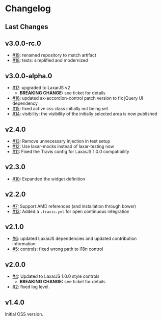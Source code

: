 # Changelog

## Last Changes

## v3.0.0-rc.0

- [#19](https://github.com/LaxarJS/laxar-accordion-widget/issues/19): renamed repository to match artifact
- [#18](https://github.com/LaxarJS/laxar-accordion-widget/issues/18): tests: simplified and modernized


## v3.0.0-alpha.0

- [#17](https://github.com/LaxarJS/laxar-accordion-widget/issues/17): upgraded to LaxarJS v2
    + **BREAKING CHANGE:** see ticket for details
- [#16](https://github.com/LaxarJS/laxar-accordion-widget/issues/16): updated ax-accordion-control patch version to fix jQuery UI dependency
- [#15](https://github.com/LaxarJS/laxar-accordion-widget/issues/15): fixed active css class initially not being set
- [#14](https://github.com/LaxarJS/laxar-accordion-widget/issues/14): visibility: the visibility of the initially selected area is now published


## v2.4.0

- [#13](https://github.com/LaxarJS/laxar-accordion-widget/issues/13): Remove unnecessary injection in test setup
- [#12](https://github.com/LaxarJS/laxar-accordion-widget/issues/12): Use laxar-mocks instead of laxar-testing now
- [#11](https://github.com/LaxarJS/laxar-accordion-widget/issues/11): Fixed the Travis config for LaxarJS 1.0.0 compatibility


## v2.3.0

- [#10](https://github.com/LaxarJS/laxar-accordion-widget/issues/10): Expanded the widget definition


## v2.2.0

- [#7](https://github.com/LaxarJS/laxar-accordion-widget/pull/7): Support AMD references (and installation through bower)
- [#13](https://github.com/LaxarJS/laxar-accordion-widget/issues/13): Added a `.travis.yml` for open continuous integration


## v2.1.0

- [#6](https://github.com/LaxarJS/laxar-accordion-widget/issues/6): updated LaxarJS dependencies and updated contribution information
- [#5](https://github.com/LaxarJS/laxar-accordion-widget/issues/5): controls: fixed wrong path to i18n control


## v2.0.0

- [#4](https://github.com/LaxarJS/laxar-accordion-widget/issues/4): Updated to LaxarJS 1.0.0 style controls
    + **BREAKING CHANGE:** see ticket for details
- [#2](https://github.com/LaxarJS/laxar-accordion-widget/issues/2): fixed log level.


## v1.4.0

Initial OSS version.
